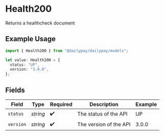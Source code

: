 # Health200

Returns a healthcheck document

## Example Usage

```typescript
import { Health200 } from "@dailypay/dailypay/models";

let value: Health200 = {
  status: "UP",
  version: "3.0.0",
};
```

## Fields

| Field                  | Type                   | Required               | Description            | Example                |
| ---------------------- | ---------------------- | ---------------------- | ---------------------- | ---------------------- |
| `status`               | *string*               | :heavy_check_mark:     | The status of the API  | UP                     |
| `version`              | *string*               | :heavy_check_mark:     | The version of the API | 3.0.0                  |